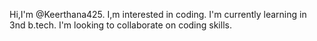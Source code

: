 
Hi,I'm @Keerthana425.
I,m interested in coding.
I'm currently learning in 3nd b.tech.
I'm looking to collaborate on coding skills.

<!---
Keerthana425/Keerthana425 is a ✨ special ✨ repository because its `README.md` (this file) appears on your GitHub profile.
You can click the Preview link to take a look at your changes.
--->
